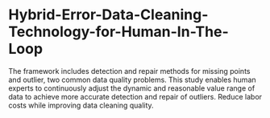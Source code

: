 # Hybrid-Error-Data-Cleaning-Technology-for-Human-In-The-Loop
The framework includes detection and repair methods for missing points and outlier, two common data quality problems. This study enables human experts to continuously adjust the dynamic and reasonable value range of data to achieve more accurate detection and repair of outliers. Reduce labor costs while improving data cleaning quality.
